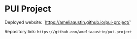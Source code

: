 # PUI Project

Deployed website: `https://ameliaaustin.github.io/pui-project/'

Repository link: `https://github.com/ameliaaustin/pui-project`
